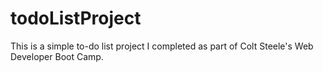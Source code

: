 # todoListProject
This is a simple to-do list project I completed as part of Colt Steele's Web Developer Boot Camp.
